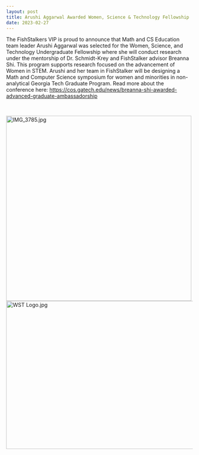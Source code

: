 ```yaml
---
layout: post
title: Arushi Aggarwal Awarded Women, Science & Technology Fellowship
date: 2023-02-27
---
```


The FishStalkers VIP is proud to announce that Math and CS Education team leader Arushi Aggarwal was selected for the Women, Science, and Technology Undergraduate Fellowship where she will conduct research under the mentorship of Dr. Schmidt-Krey and FishStalker advisor Breanna Shi. This program supports research focused on the advancement of Women in STEM. Arushi and her team in FishStalker will be designing a Math and Computer Science symposium for women and minorities in non-analytical Georgia Tech Graduate Program. Read more about the conference here: https://cos.gatech.edu/news/breanna-shi-awarded-advanced-graduate-ambassadorship

<br/>

<img src="/FishStalkers/website/blob/main/images/IMG_3786.png?raw=true" alt="IMG_3785.jpg"
     width=500>
 <br/>
<img src="/website/images/wst_logo.png?raw=true" alt="WST Logo.jpg"
     width=600 height=400>
     
